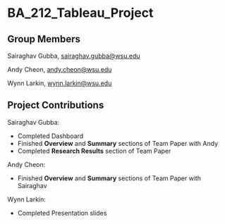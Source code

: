 # BA_212_Tableau_Project

## Group Members
Sairaghav Gubba, sairaghav.gubba@wsu.edu

Andy Cheon, andy.cheon@wsu.edu

Wynn Larkin, wynn.larkin@wsu.edu

## Project Contributions
Sairaghav Gubba: 
* Completed Dashboard
* Finished **Overview** and **Summary** sections of Team Paper with Andy
* Completed **Research Results** section of Team Paper

Andy Cheon:
* Finished **Overview** and **Summary** sections of Team Paper with Sairaghav

Wynn Larkin:
* Completed Presentation slides

